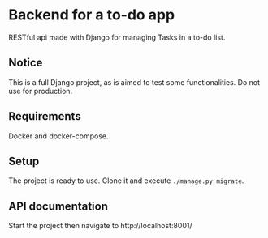# Backend for a to-do app

RESTful api made with Django for managing Tasks in a to-do list.

## Notice

This is a full Django project, as is aimed to test some functionalities. Do not use for production.

## Requirements

Docker and docker-compose.

## Setup

The project is ready to use. Clone it and execute `./manage.py migrate`.

## API documentation

Start the project then navigate to http://localhost:8001/